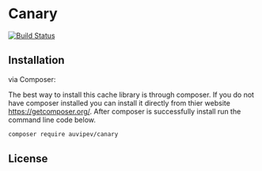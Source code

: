 # Canary
[![Build Status](https://travis-ci.org/Auvipev/Canary.svg?branch=master)](https://travis-ci.org/Auvipev/Canary) <br />

## Installation

via Composer:

The best way to install this cache library is through composer. If you do not have composer installed you can install it directly from thier website https://getcomposer.org/. After composer is successfully install run the command line code below.

```sh
composer require auvipev/canary
```

## License
